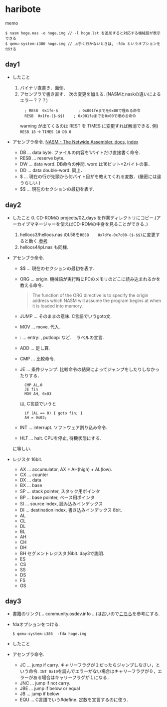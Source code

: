 # haribote

memo
```
$ nasm hoge.nas -o hoge.img // -l hoge.lst を追加すると対応する機械語が表示できる
$ qemu-system-i386 hoge.img // 上手く行かないときは, -fda というオプションを付ける
```

## day1

- したこと
  1. バイナリ直書き．面倒．
  2. アセンブラで書き直す． 次の変更を加える. (NASMとnaskの違いによるエラー？？？)
     ```
       ; RESB  0x1fe-$         ; 0x001feまでを0x00で埋める命令
       RESB  0x1fe-($-$$)    ; 0x001feまでを0x00で埋める命令
     ```
     warning が出てくるのは REST を TIMES に変更すれば解消できる. 例) ``RESB 18`` -> ``TIMES 18 DB 0``

- アセンブラ命令. [NASM - The Netwide Assembler, docs](https://www.nasm.us/xdoc/2.14.02/html/nasmdoc0.html), [index](https://nasm.us/doc/nasmdoci.html)

  - DB ... data byte. ファイルの内容を1バイトだけ直接書く命令．
  - RESB ... reserve byte.
  - DW ... data word. DB命令の仲間. word は16ビット=2バイトの事．
  - DD ... data double-word. 同上．
  - $ ... 現在の行が先頭から何バイト目がを教えてくれる変数．(厳密には違うらしい.)
  - $$ ... 現在のセクションの最初を表す.

## day2

- したこと
  0. CD-ROMの projects/02_days を作業ディレクトリにコピー.(アーカイブマネージャーを使えばCD-ROMの中身を見ることができる．)
  1. helloos3/helloos.nas のl.58を``RESB    0x7dfe-0x7c00-($-$$)``に変更すると動く.[参考](https://qiita.com/pollenjp/items/d15fce401bccd37e8059#helloos3%E3%81%A7%E8%A9%B0%E3%81%BE%E3%81%A3%E3%81%9F%E3%81%A8%E3%81%93%E3%82%8D) 
  2. helloos4/ipl.nas も同様.

- アセンブラ命令.
  - $$ ... 現在のセクションの最初を表す.
  - ORG ... origin. 機械語が実行時にPCのメモリのどこに読み込まれるかを教える命令．

    >The function of the ORG directive is to specify the origin address which NASM will assume the program begins at when it is loaded into memory.
  - JUMP ... そのままの意味. C言語でいうgoto文.
  - MOV ... move. 代入．
  - <label name>: ... entry: , putloop: など．　ラベルの宣言.
  - ADD ... 足し算.
  - CMP ... 比較命令.
  - JE ... 条件ジャンプ. 比較命令の結果によってジャンプをしたりしなかったりする．
    ```
      CMP AL,0
      JE fin
      MOV AH, 0x03
    ```
    は, C言語でいうと
    ```
      if (AL == 0) { goto fin; }
      AH = 0x03;
    ```
  - INT ... interrupt. ソフトウェア割り込み命令.
  - HLT ... halt. CPUを停止, 待機状態にする.

  に等しい.


- レジスタ
  16bit.
  - AX ... accumulator, AX = AH(high) + AL(low).
  - CX ... counter
  - DX ... data
  - BX ... base
  - SP ... stack pointer, スタック用ポインタ
  - BP ... base pointer, ベース用ポインタ
  - SI ... source index, 読み込みインデックス
  - DI ... destination index, 書き込みインデックス
  8bit.
  - AL
  - CL
  - DL
  - BL
  - AH
  - CH
  - DH
  - BH
  セグメントレジスタ,16bit. day3で説明.
  - ES
  - CS
  - SS
  - DS
  - FS
  - GS


## day3

- 書籍のリンク(... community.osdev.info ...)は古いので[こちら](http://oswiki.osask.jp/?%28AT%29BIOS)を参考にする.
- fdaオプションをつける.
  ```
  $ qemu-system-i386  -fda hoge.img
  ```


- したこと


- アセンブラ命令.
  - JC ... jump if carry. キャリーフラグが１だったらジャンプしなさい，という命令. ``INT 0x10``を読んでエラーがない場合はキャリーフラグが０，エラーがある場合はキャリーフラグが１になる．
  - JNC ... jump if not carry.
  - JBE ... jump if below or equal
  - JB ... jump if below 
  - EQU ... C言語でいう#define. 定数を宣言するのに使う.


